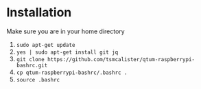 # Installation
Make sure you are in your home directory
1) `sudo apt-get update`
2) `yes | sudo apt-get install git jq`
3) `git clone https://github.com/tsmcalister/qtum-raspberrypi-bashrc.git`
4) `cp qtum-raspberrypi-bashrc/.bashrc .`
5) `source .bashrc`
